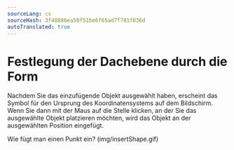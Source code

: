 ```yaml
---
sourceLang: cs
sourceHash: 3f48886ea50f51be6f65ad7f781f836d
autoTranslated: true
---
```


# Festlegung der Dachebene durch die Form

Nachdem Sie das einzufügende Objekt ausgewählt haben, erscheint das Symbol für den Ursprung des Koordinatensystems auf dem Bildschirm. Wenn Sie dann mit der Maus auf die Stelle klicken, an der Sie das ausgewählte Objekt platzieren möchten, wird das Objekt an der ausgewählten Position eingefügt.

Wie fügt man einen Punkt ein? (img/insertShape.gif)